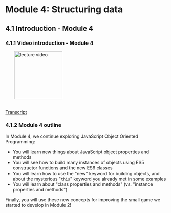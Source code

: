 # Module 4: Structuring data


## 4.1 Introduction - Module 4


### 4.1.1 Video introduction - Module 4

<a href="https://edx-video.net/W3CJSIXX2016-V002100_DTH.mp4" target="_BLANK">
  <img style="margin-left: 2em;" src="https://bit.ly/2JtB40Q" alt="lecture video" width=150/>
</a><br/><br/>

[Transcript](https://tinyurl.com/4ynbmhv9)


### 4.1.2 Module 4 outline

In Module 4, we continue exploring JavaScript Object Oriented Programming:

+ You will learn new things about JavaScript object properties and methods
+ You will see how to build many instances of objects using ES5 constructor functions and the new ES6 classes
+ You will learn how to use the "new" keyword for building objects, and about the mysterious "`this`" keyword you already met in some examples
+ You will learn about "class properties and methods" (vs. "instance properties and methods")

Finally, you will use these new concepts for improving the small game we started to develop in Module 2!


